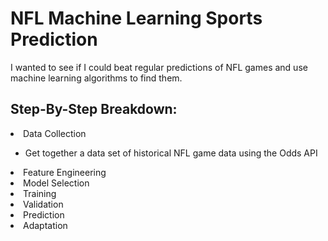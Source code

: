 # NFL Machine Learning Sports Prediction
I wanted to see if I could beat regular predictions of NFL games and use machine learning algorithms to find them. 

## Step-By-Step Breakdown:
<SubHeading>
  <li>Data Collection</li>
    <ul>
      <li>Get together a data set of historical NFL game data using the Odds API </li>
    </ul>
  <li>Feature Engineering</li>
  <li>Model Selection</li>
  <li>Training</li>
  <li>Validation</li>
  <li>Prediction</li>
 <li>Adaptation</li>
</SubHeading>

